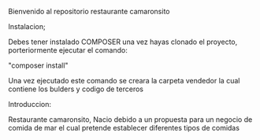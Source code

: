 Bienvenido al repositorio restaurante camaronsito 

Instalacion;

Debes tener instalado COMPOSER una vez hayas clonado el proyecto,
porteriormente ejecutar el comando:

"composer install"

Una vez ejecutado este comando se creara la carpeta vendedor la cual contiene 
los bulders y codigo de terceros 


Introduccion:


Restaurante camaronsito, Nacio debido a un propuesta para un negocio 
de comida de mar el cual pretende establecer diferentes tipos de comidas 
